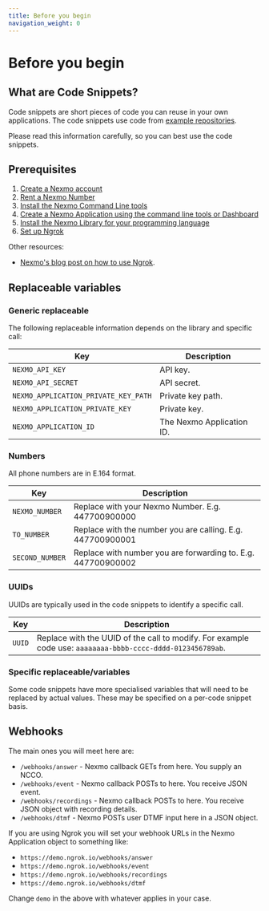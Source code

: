 ```yaml
---
title: Before you begin
navigation_weight: 0
---
```


# Before you begin

## What are Code Snippets?

Code snippets are short pieces of code you can reuse in your own applications.
The code snippets use code from [example repositories](https://github.com/topics/nexmo-quickstart).

Please read this information carefully, so you can best use the code snippets.  

## Prerequisites

1. [Create a Nexmo account](/account/guides/dashboard-management#create-and-configure-a-nexmo-account)
2. [Rent a Nexmo Number](/numbers/guides/number-management#rent-a-virtual-number)
3. [Install the Nexmo Command Line tools](/tools)
4. [Create a Nexmo Application using the command line tools or Dashboard](/concepts/guides/applications#getting-started-with-applications)
5. [Install the Nexmo Library for your programming language](/tools)
6. [Set up Ngrok](https://ngrok.com)

Other resources:

- [Nexmo's blog post on how to use Ngrok](https://www.nexmo.com/blog/2017/07/04/local-development-nexmo-ngrok-tunnel-dr/).

## Replaceable variables

### Generic replaceable

The following replaceable information depends on the library and specific call:

Key |	Description
-- | --
`NEXMO_API_KEY` | API key.
`NEXMO_API_SECRET` | API secret.
`NEXMO_APPLICATION_PRIVATE_KEY_PATH` |  Private key path.
`NEXMO_APPLICATION_PRIVATE_KEY` | Private key.
`NEXMO_APPLICATION_ID` | The Nexmo Application ID.

### Numbers

All phone numbers are in E.164 format.

Key |	Description
-- | --
`NEXMO_NUMBER` | Replace with your Nexmo Number. E.g. 447700900000
`TO_NUMBER` | Replace with the number you are calling. E.g. 447700900001
`SECOND_NUMBER` | Replace with number you are forwarding to. E.g. 447700900002

### UUIDs

UUIDs are typically used in the code snippets to identify a specific call.

Key |	Description
-- | --
`UUID` | Replace with the UUID of the call to modify. For example code use: `aaaaaaaa-bbbb-cccc-dddd-0123456789ab`.

### Specific replaceable/variables

Some code snippets have more specialised variables that will need to be
replaced by actual values. These may be specified on a per-code snippet basis.

## Webhooks

The main ones you will meet here are:

* `/webhooks/answer` - Nexmo callback GETs from here. You supply an NCCO.
* `/webhooks/event` - Nexmo callback POSTs to here. You receive JSON event.
* `/webhooks/recordings` - Nexmo callback POSTs to here. You receive JSON object with recording details.
* `/webhooks/dtmf` - Nexmo POSTs user DTMF input here in a JSON object.

If you are using Ngrok you will set your webhook URLs in the Nexmo Application object to
something like:

* `https://demo.ngrok.io/webhooks/answer`
* `https://demo.ngrok.io/webhooks/event`
* `https://demo.ngrok.io/webhooks/recordings`
* `https://demo.ngrok.io/webhooks/dtmf`

Change `demo` in the above with whatever applies in your case.
